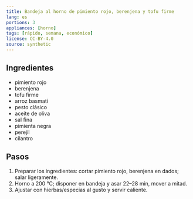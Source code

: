 ```yaml
---
title: Bandeja al horno de pimiento rojo, berenjena y tofu firme
lang: es
portions: 3
appliances: [horno]
tags: [rápido, semana, económico]
license: CC-BY-4.0
source: synthetic
---
```

## Ingredientes
- pimiento rojo
- berenjena
- tofu firme
- arroz basmati
- pesto clásico
- aceite de oliva
- sal fina
- pimienta negra
- perejil
- cilantro

## Pasos
1. Preparar los ingredientes: cortar pimiento rojo, berenjena en dados; salar ligeramente.
2. Horno a 200 °C; disponer en bandeja y asar 22–28 min, mover a mitad.
3. Ajustar con hierbas/especias al gusto y servir caliente.
